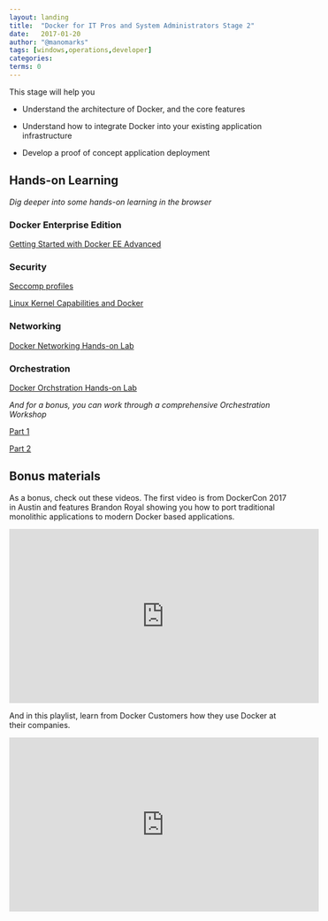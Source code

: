 ```yaml
---
layout: landing
title:  "Docker for IT Pros and System Administrators Stage 2"
date:   2017-01-20
author: "@manomarks"
tags: [windows,operations,developer]
categories:
terms: 0
---
```


This stage will help you

  * Understand the architecture of Docker, and the core features

  * Understand how to integrate Docker into your existing application infrastructure

  * Develop a proof of concept application deployment

## Hands-on Learning
<span><em>Dig deeper into some hands-on learning in the browser</em></span>

### Docker Enterprise Edition
[Getting Started with Docker EE Advanced](/eea-gs)

### Security
[Seccomp profiles](/security-seccomp)

[Linux Kernel Capabilities and Docker](/security-capabilities)
### Networking
[Docker Networking Hands-on Lab](/docker-networking-hol)
### Orchestration
[Docker Orchstration Hands-on Lab](orchestration-hol)

<span><em>And for a bonus, you can work through a comprehensive Orchestration Workshop</em></span>

[Part 1](/orchestration-workshop-part1)

[Part 2](/orchestration-workshop-part2)



<!-- Storage TODO: Needs to be created -->

## Bonus materials
As a bonus, check out these videos. The first video is from DockerCon 2017 in Austin and features Brandon Royal showing you how to port traditional monolithic applications to modern Docker based applications.

<iframe width="560" height="315" src="https://www.youtube.com/embed/IK3l9UhwOGU" frameborder="0" allowfullscreen></iframe>

<!-- EE Video Demo TODO: Needs Updating
EE Walkthrough Guide TODO: Create -->

And in this playlist, learn from Docker Customers how they use Docker at their companies.

<iframe width="560" height="315" src="https://www.youtube.com/embed/videoseries?list=PLkA60AVN3hh-nubLYLr8CgXotVoAkC24n" frameborder="0" allowfullscreen></iframe>